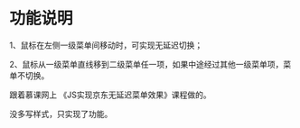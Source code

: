 # 功能说明

1、鼠标在左侧一级菜单间移动时，可实现无延迟切换；

2、鼠标从一级菜单直线移到二级菜单任一项，如果中途经过其他一级菜单项，菜单不切换。


跟着慕课网上 《JS实现京东无延迟菜单效果》课程做的。

没多写样式，只实现了功能。
